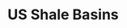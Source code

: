 ---
title: US Shale Basins
attribution: EIA
attribution-url: http://www.eia.gov/maps/layer_info-m.cfm
id: US_ShaleBasins_EIA_May2011
source-url: mapbox://mappingfuture.pkq08uxr
tags:
  - fill
themes: oil
fill-color: '#003dff'
fill-opacity: 0.16
---